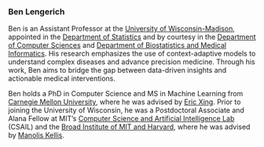 ### Ben Lengerich

Ben is an Assistant Professor at the [University of Wisconsin-Madison](https://www.wisc.edu/), appointed in the [Department of Statistics](https://stat.wisc.edu/) and by courtesy in the [Department of Computer Sciences](https://www.cs.wisc.edu) and [Department of Biostatistics and Medical Informatics](https://biostat.wisc.edu/). His research emphasizes the use of context-adaptive models to understand complex diseases and advance precision medicine. Through his work, Ben aims to bridge the gap between data-driven insights and actionable medical interventions.

Ben holds a PhD in Computer Science and MS in Machine Learning from [Carnegie Mellon University](https://www.cmu.edu/), where he was advised by [Eric Xing](https://www.cs.cmu.edu/~epxing/). Prior to joining the University of Wisconsin, he was a Postdoctoral Associate and Alana Fellow at MIT’s [Computer Science and Artificial Intelligence Lab](https://www.csail.mit.edu/) (CSAIL) and the [Broad Institute of MIT and Harvard](https://www.broadinstitute.org/), where he was advised by [Manolis Kellis](https://compbio.mit.edu/).
